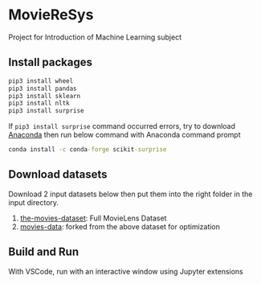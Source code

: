 # MovieReSys

Project for Introduction of Machine Learning subject

## Install packages

```cmd
pip3 install wheel
pip3 install pandas
pip3 install sklearn
pip3 install nltk
pip3 install surprise    
```

If `pip3 install surprise` command occurred errors, try to download [Anaconda](https://www.anaconda.com/products/distribution) then run below command with Anaconda command prompt

```cmd
conda install -c conda-forge scikit-surprise
```

## Download datasets

Download 2 input datasets below then put them into the right folder in the input directory.

1. [the-movies-dataset](https://www.kaggle.com/datasets/rounakbanik/the-movies-dataset): Full MovieLens Dataset
2. [movies-data](https://www.kaggle.com/datasets/bentan233/movies-data): forked from the above dataset for optimization

## Build and Run

With VSCode, run with an interactive window using Jupyter extensions
